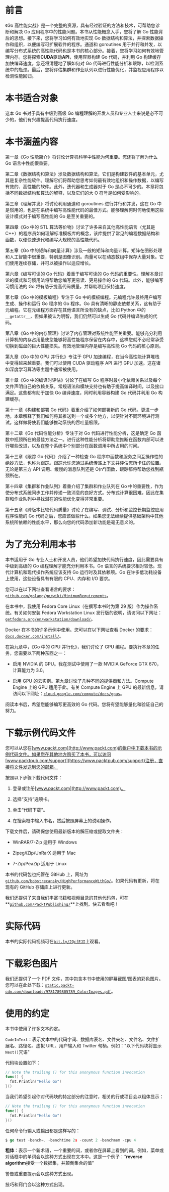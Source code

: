 # 前言

《Go 高性能实战》是一个完整的资源，具有经过验证的方法和技术，可帮助您诊断和解决 Go 应用程序中的性能问题。本书从性能概念入手，您将了解 Go 性能背后的思想。接下来，您将学习如何有效地实现 Go 数据结构和算法，并探索数据操作和组织，以便编写可扩展软件的程序。通道和 goroutines 用于并行和并发，以编写分布式系统的高性能代码也是本书的核心部分。接着，您将学习如何有效地管理内存。您将探索**CUDA**驱动**API**，使用容器构建 Go 代码，并利用 Go 构建缓存加快编译速度。您还将清楚地了解如何对 Go 代码进行性能分析和跟踪，以检测系统中的瓶颈。最后，您将评估集群和作业队列以进行性能优化，并监视应用程序以检测性能回归。

# 本书适合对象

这本 Go 书对于具有中级到高级 Go 编程理解的开发人员和专业人士来说是必不可少的，他们有兴趣提高代码执行速度。

# 本书涵盖内容

第一章《Go 性能简介》将讨论计算机科学中性能为何重要。您还将了解为什么 Go 语言中性能很重要。

第二章《数据结构和算法》涉及数据结构和算法，它们是构建软件的基本单元，尤其是复杂性能软件。理解它们将帮助您思考如何最有效地组织和操作数据，以编写有效的、高性能的软件。此外，迭代器和生成器对于 Go 是必不可少的。本章将包括不同数据结构和算法的解释，以及它们的大 O 符号是如何受影响的。

第三章《理解并发》将讨论利用通道和 goroutines 进行并行和并发，这在 Go 中是惯用的，也是在系统中编写高性能代码的最佳方式。能够理解何时何地使用这些设计模式对于编写高性能的 Go 是至关重要的。

第四章《Go 中的 STL 算法等价物》讨论了许多来自其他高性能语言（尤其是 C++）的程序员如何理解标准模板库的概念，该库提供了常见的编程数据结构和函数，以便快速迭代和编写大规模的高性能代码。

第五章《Go 中的矩阵和向量计算》涉及一般的矩阵和向量计算。矩阵在图形处理和人工智能中很重要，特别是图像识别。向量可以在动态数组中保存大量对象。它们使用连续存储，并可以被操作以适应增长。

第六章《编写可读的 Go 代码》着重于编写可读的 Go 代码的重要性。理解本章讨论的模式和习惯用法将帮助您编写更易读、更易操作的 Go 代码。此外，能够编写习惯用法的 Go 将有助于提高代码质量，并帮助项目保持速度。

第七章《Go 中的模板编程》专注于 Go 中的模板编程。元编程允许最终用户编写生成、操作和运行 Go 程序的 Go 程序。Go 具有清晰的静态依赖关系，这有助于元编程。它在元编程方面存在其他语言所没有的缺点，比如 Python 中的`__getattr__`，但如果被认为明智，我们仍然可以生成 Go 代码并编译生成的代码。

第八章《Go 中的内存管理》讨论了内存管理对系统性能至关重要。能够充分利用计算机的内存占用量使您能够将高性能程序保留在内存中，这样您就不必经常承受切换到磁盘的巨大性能损失。有效地管理内存是编写高性能 Go 代码的核心原则。

第九章《Go 中的 GPU 并行化》专注于 GPU 加速编程，在当今高性能计算堆栈中变得越来越重要。我们可以使用 CUDA 驱动程序 API 进行 GPU 加速。这在诸如深度学习算法等主题中通常被使用。

第十章《Go 中的编译时评估》讨论了在编写 Go 程序时最小化依赖关系以及每个文件声明自己的依赖关系。常规语法和模块支持也有助于提高编译时间，以及接口满足。这些都有助于加快 Go 编译速度，同时利用容器构建 Go 代码并利用 Go 构建缓存。

第十一章《构建和部署 Go 代码》着重介绍了如何部署新的 Go 代码。更进一步地，本章解释了我们如何将其推送到一个或多个地方，以便针对不同环境进行测试。这样做将使我们能够推动系统的吞吐量极限。

第十二章《Go 代码性能分析》专注于对 Go 代码进行性能分析，这是确定 Go 函数中瓶颈所在的最佳方法之一。进行这种性能分析将帮助您推断在函数内部可以进行哪些改进，以及在整个系统中个别部分在函数调用中所占用的时间。

第十三章《跟踪 Go 代码》介绍了一种检查 Go 程序中函数和服务之间互操作性的绝妙方法，也称为跟踪。跟踪允许您通过系统传递上下文并评估您所卡住的位置。无论是第三方 API 调用、缓慢的消息队列还是 O(n²)函数，跟踪都将帮助您找到瓶颈所在。

第十四章《集群和作业队列》着重介绍了集群和作业队列在 Go 中的重要性，作为使分布式系统同步工作并传递一致消息的良好方式。分布式计算很困难，因此在集群和作业队列中寻找潜在的性能优化变得非常重要。

第十五章《跨版本比较代码质量》讨论了在编写、调试、分析和监控长期监控应用程序性能的 Go 代码之后，您应该做些什么。如果您无法继续提供基础架构中其他系统所依赖的性能水平，那么向您的代码添加新功能是毫无意义的。

# 为了充分利用本书

本书适用于 Go 专业人士和开发人员，他们希望加快代码执行速度，因此需要具有中级到高级的 Go 编程理解才能充分利用本书。Go 语言的系统要求相对较低。现代计算机和现代操作系统应该支持 Go 运行时及其依赖项。Go 在许多低功耗设备上使用，这些设备具有有限的 CPU、内存和 I/O 要求。

您可以在以下网址查看语言的要求：[`github.com/golang/go/wiki/MinimumRequirements`](https://github.com/golang/go/wiki/MinimumRequirements)。

在本书中，我使用 Fedora Core Linux（在撰写本书时为第 29 版）作为操作系统。有关如何安装 Fedora Workstation Linux 发行版的说明，请访问以下网址：[`getfedora.org/en/workstation/download/`](https://getfedora.org/en/workstation/download/)。

Docker 在本书的许多示例中使用。您可以在以下网址查看 Docker 的要求：[`docs.docker.com/install/`](https://docs.docker.com/install/)。

在第九章中，《Go 中的 GPU 并行化》，我们讨论了 GPU 编程。要执行本章的任务，您需要以下两种东西之一：

+   启用 NVIDIA 的 GPU。我在测试中使用了一款 NVIDIA GeForce GTX 670，计算能力为 3.0。

+   启用 GPU 的云实例。第九章讨论了几种不同的提供商和方法。Compute Engine 上的 GPU 适用于此。有关 Compute Engine 上 GPU 的最新信息，请访问以下网址：[`cloud.google.com/compute/docs/gpus`](https://cloud.google.com/compute/docs/gpus)。

阅读本书后，希望您能够编写更高效的 Go 代码。您将有望能够量化和验证自己的努力。

# 下载示例代码文件

您可以从您在[www.packt.com](http://www.packt.com)的帐户中下载本书的示例代码文件。如果您在其他地方购买了本书，可以访问[www.packtpub.com/support](https://www.packtpub.com/support)注册，直接将文件发送到您的邮箱。

按照以下步骤下载代码文件：

1.  登录或注册[www.packt.com](http://www.packt.com)。

1.  选择“支持”选项卡。

1.  单击“代码下载”。

1.  在搜索框中输入书名，然后按照屏幕上的说明操作。

下载文件后，请确保您使用最新版本的解压缩或提取文件夹：

+   WinRAR/7-Zip 适用于 Windows

+   Zipeg/iZip/UnRarX 适用于 Mac

+   7-Zip/PeaZip 适用于 Linux

本书的代码包也托管在 GitHub 上，网址为[`github.com/bobstrecansky/HighPerformanceWithGo/`](https://github.com/bobstrecansky/HighPerformanceWithGo/)。如果代码有更新，将在现有的 GitHub 存储库上进行更新。

我们还提供了来自我们丰富书籍和视频目录的其他代码包，可在**[`github.com/PacktPublishing/`](https://github.com/PacktPublishing/)**上找到。快去看看吧！

# 实际代码

本书的实际代码视频可在[`bit.ly/2QcfEJI`](http://bit.ly/2QcfEJI)上观看。

# 下载彩色图片

我们还提供了一个 PDF 文件，其中包含本书中使用的屏幕截图/图表的彩色图片。您可以在此处下载：[`static.packt-cdn.com/downloads/9781789805789_ColorImages.pdf`](https://static.packt-cdn.com/downloads/9781789805789_ColorImages.pdf)。

# 使用的约定

本书中使用了许多文本约定。

`CodeInText`：表示文本中的代码字词、数据库表名、文件夹名、文件名、文件扩展名、路径名、虚拟 URL、用户输入和 Twitter 句柄。例如："以下代码块将显示`Next()`咒语"

代码块设置如下：

```go
// Note the trailing () for this anonymous function invocation
func() {
  fmt.Println("Hello Go")
}()
```

当我们希望引起你对代码块的特定部分的注意时，相关的行或项目会以粗体显示：

```go
// Note the trailing () for this anonymous function invocation
func() {
  fmt.Println("Hello Go")
}()
```

任何命令行输入或输出都是这样写的：

```go
$ go test -bench=. -benchtime 2s -count 2 -benchmem -cpu 4
```

**粗体**：表示一个新术语，一个重要的词，或者你在屏幕上看到的词。例如，菜单或对话框中的单词会以这种方式出现在文本中。这是一个例子：“**reverse algorithm**接受一个数据集，并颠倒集合的值”

警告或重要提示会以这种方式出现。

技巧和窍门会以这种方式出现。
